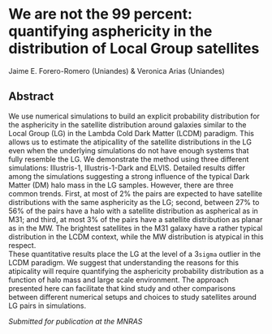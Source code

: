 # We are not the 99 percent: quantifying asphericity in the distribution of Local Group satellites

Jaime E. Forero-Romero (Uniandes) & Veronica Arias (Uniandes)

## Abstract
We use numerical simulations to build an explicit probability distribution for the asphericity in the satellite distribution around
galaxies similar to the Local Group (LG) in the Lambda Cold Dark Matter (LCDM) paradigm. 
This allows us to estimate the atipicallity of the satellite distributions in the LG even when the underlying
simulations do not have enough systems that fully resemble the LG.
We demonstrate the method using three different simulations: Illustris-1,  Illustris-1-Dark and ELVIS. 
Detailed results differ among the simulations suggesting a strong influence of the typical Dark Matter (DM) halo mass in the LG samples.
However, there are three common trends.
First, at most of 2% the pairs are expected to have satellite distributions with the same asphericity as the LG; second, between 27% to 56% of the pairs have a halo with a satellite distribution as aspherical as in M31; and third, at most 3% of the
pairs have a satellite distribution as planar as in the MW. 
The brightest satellites in the M31 galaxy have a rather typical distribution in the LCDM context, while the MW distribution is
atypical in this respect.  
These quantitative results place the LG at the level of a 3`sigma` outlier in the LCDM paradigm. 
We suggest that understanding the reasons for this atipicality will require quantifying the asphericity probability distribution as a
function of halo mass and large scale environment.
The approach presented here can facilitate that kind study and other comparisons between different numerical setups and choices to study
satellites around LG pairs in simulations.  

*Submitted for publication at the MNRAS*
